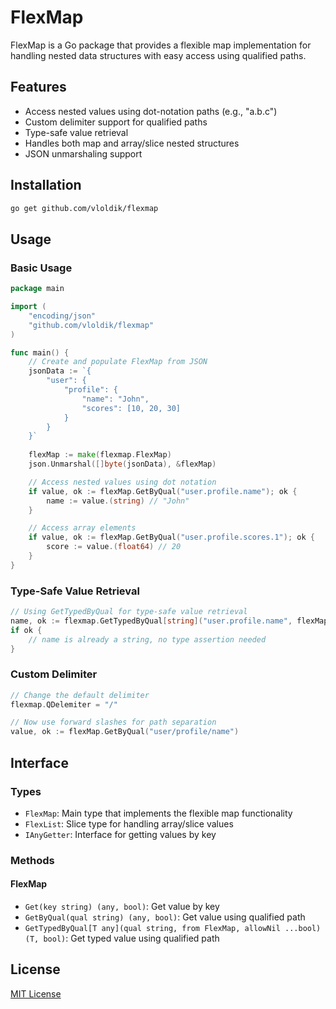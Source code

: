 # FlexMap

FlexMap is a Go package that provides a flexible map implementation for handling nested data structures with easy access using qualified paths.

## Features

- Access nested values using dot-notation paths (e.g., "a.b.c")
- Custom delimiter support for qualified paths
- Type-safe value retrieval
- Handles both map and array/slice nested structures
- JSON unmarshaling support

## Installation

```bash
go get github.com/vloldik/flexmap
```

## Usage

### Basic Usage

```go
package main

import (
    "encoding/json"
    "github.com/vloldik/flexmap"
)

func main() {
    // Create and populate FlexMap from JSON
    jsonData := `{
        "user": {
            "profile": {
                "name": "John",
                "scores": [10, 20, 30]
            }
        }
    }`
    
    flexMap := make(flexmap.FlexMap)
    json.Unmarshal([]byte(jsonData), &flexMap)

    // Access nested values using dot notation
    if value, ok := flexMap.GetByQual("user.profile.name"); ok {
        name := value.(string) // "John"
    }

    // Access array elements
    if value, ok := flexMap.GetByQual("user.profile.scores.1"); ok {
        score := value.(float64) // 20
    }
}
```

### Type-Safe Value Retrieval

```go
// Using GetTypedByQual for type-safe value retrieval
name, ok := flexmap.GetTypedByQual[string]("user.profile.name", flexMap)
if ok {
    // name is already a string, no type assertion needed
}
```

### Custom Delimiter

```go
// Change the default delimiter
flexmap.QDelemiter = "/"

// Now use forward slashes for path separation
value, ok := flexMap.GetByQual("user/profile/name")
```

## Interface

### Types

- `FlexMap`: Main type that implements the flexible map functionality
- `FlexList`: Slice type for handling array/slice values
- `IAnyGetter`: Interface for getting values by key

### Methods

#### FlexMap
- `Get(key string) (any, bool)`: Get value by key
- `GetByQual(qual string) (any, bool)`: Get value using qualified path
- `GetTypedByQual[T any](qual string, from FlexMap, allowNil ...bool) (T, bool)`: Get typed value using qualified path

## License

[MIT License](LICENSE)